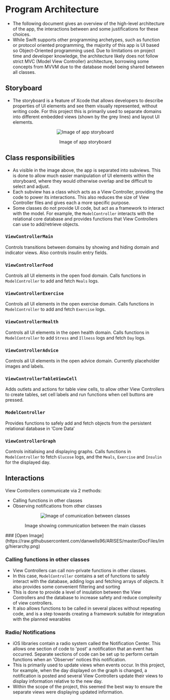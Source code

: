 # Program Architecture
* The following document gives an overview of the high-level architecture of the app, the interactions between and some justifications for these choices.
* While Swift supports other programming archetypes, such as function or protocol oriented programming, the majority of this app is UI based so Object-Oriented programming used. Due to limitations on project time and developer knowledge, the architecture likely does not follow strict MVC (Model View Controller) architecture, borrowing some concepts from MVVM due to the database model being shared between all classes.

## Storyboard
* The storyboard is a feature of Xcode that allows developers to describe properties of UI elements and see them visually represented, without writing code. For this project this is primarily used to separate domains into different embedded views (shown by the grey lines) and layout UI elements. 

<p align="center">
<img src="https://raw.githubusercontent.com/danwells96/ARISES/master/DocFiles/img/storyboard.png" alt="Image of app storyboard"/>
</p>
<p align="center">
Image of app storyboard
</p>

## Class responsibilities
* As visible in the image above, the app is separated into subviews. This is done to allow much easier manipulation of UI elements within the storyboard, where they would otherwise overlap and be difficult to select and adjust.
* Each subview has a class which acts as a View Controller, providing the code to power its interactions. This also reduces the size of View Controller files and gives each a more specific purpose.  
* Some classes do not provide UI code, but act as a framework to interact with the model. For example, the `ModelController` interacts with the relational core database and provides functions that View Controllers can use to add/retrieve objects.

### `ViewControllerMain`
Controls transitions between domains by showing and hiding domain and indicator views. Also controls insulin entry fields.

### `ViewControllerFood`
Controls all UI elements in the open food domain. Calls functions in `ModelController` to add and fetch `Meals` logs.

### `ViewControllerExercise`
Controls all UI elements in the open exercise domain. Calls functions in `ModelController` to add and fetch `Exercise` logs.

### `ViewControllerHealth`
Controls all UI elements in the open health domain.  Calls functions in `ModelController` to add `Stress` and `Illness` logs and fetch `Day` logs.

### `ViewControllerAdvice`
Controls all UI elements in the open advice domain. Currently placeholder images and labels.

### `ViewControllerTableViewCell`
Adds outlets and actions for table view cells, to allow other View Controllers to create tables, set cell labels and run functions when cell buttons are pressed.

### `ModelController`
Provides functions to safely add and fetch objects from the persistent relational database in ‘Core Data’

### `ViewControllerGraph`
Controls initialising and displaying graphs. Calls functions in `ModelController` to fetch `Glucose` logs, and the `Meals`, `Exercise` and `Insulin` for the displayed day.


## Interactions
View Controllers communicate via 2 methods:
* Calling functions in other classes
* Observing notifications from other classes

<p align="center">
<img src="https://raw.githubusercontent.com/danwells96/ARISES/master/DocFiles/img/hierarchy.png" alt="Image of comunication between classes"/>
</p>
<p align="center">
Image showing communication between the main classes
</p>
### [Open Image](https://raw.githubusercontent.com/danwells96/ARISES/master/DocFiles/img/hierarchy.png) 

### Calling functions in other classes
* View Controllers can call non-private functions in other classes. 
* In this case, `ModelController` contains a set of functions to safely interact with the database, adding logs and fetching arrays of objects. It also provides some convenient filtering and sorting
* This is done to provide a level of insulation between the View Controllers and the database to increase safety and reduce complexity of view controllers. 
* It also allows functions to be called in several places without repeating code, and is a step towards creating a framework suitable for integration with the planned wearables

### Radio/ Notifications
* iOS libraries contain a radio system called the Notification Center. This allows one section of code to 'post' a notification that an event has occurred. Separate sections of code can be set up to perform certain functions when an 'Observer' notices this notification.
* This is primarily used to update views when events occur. In this project, for example, when the day displayed on the graph is changed, a notification is posted and several View Controllers update their views to display information relative to the new day.
* Within the scope of the project, this seemed the best way to ensure the separate views were displaying updated information. 
